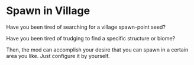 # Spawn in Village

Have you been tired of searching for a village spawn-point seed?

Have you been tired of trudging to find a specific structure or biome?

Then, the mod can accomplish your desire that you can spawn in a certain area you like. Just configure it by yourself.
